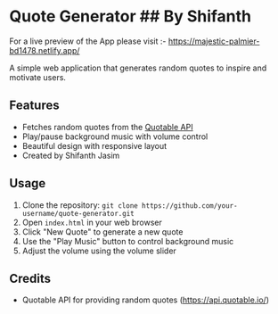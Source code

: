 # Quote Generator ## By Shifanth

For a live preview of the App please visit :- https://majestic-palmier-bd1478.netlify.app/

A simple web application that generates random quotes to inspire and motivate users.

## Features

- Fetches random quotes from the [Quotable API](https://api.quotable.io/random)
- Play/pause background music with volume control
- Beautiful design with responsive layout
- Created by Shifanth Jasim

## Usage

1. Clone the repository: `git clone https://github.com/your-username/quote-generator.git`
2. Open `index.html` in your web browser
3. Click "New Quote" to generate a new quote
4. Use the "Play Music" button to control background music
5. Adjust the volume using the volume slider

## Credits

- Quotable API for providing random quotes (https://api.quotable.io/)
